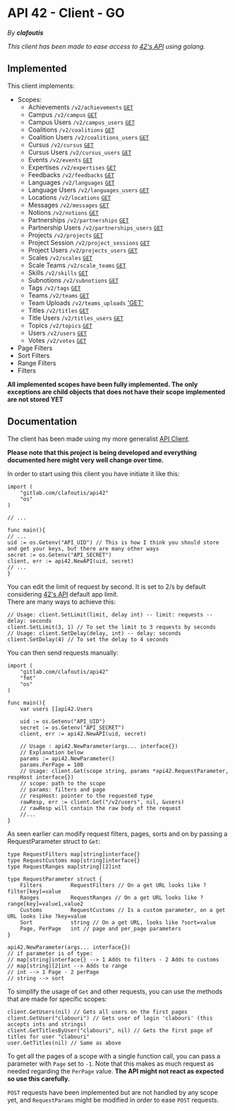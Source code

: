 # API 42 - Client - GO

_By **clafoutis**_

_This client has been made to ease access to [42's API](https://api.intra.42.fr/apidoc) using golang._

## Implemented

This client implements:
* Scopes:
	* Achievements `/v2/achievements` [`GET`](https://api.intra.42.fr/apidoc/2.0/achievements/index.html)
	* Campus `/v2/campus` [`GET`](https://api.intra.42.fr/apidoc/2.0/campus/index.html)
	* Campus Users `/v2/campus_users` [`GET`](https://api.intra.42.fr/apidoc/2.0/campus_users/index.html)
	* Coalitions `/v2/coalitions` [`GET`](https://api.intra.42.fr/apidoc/2.0/coalitions/index.html)
	* Coalition Users `/v2/coalitions_users` [`GET`](https://api.intra.42.fr/apidoc/2.0/coalitons_users/index.html)
	* Cursus `/v2/cursus` [`GET`](https://api.intra.42.fr/apidoc/2.0/cursus/index.html)
	* Cursus Users `/v2/cursus_users` [`GET`](https://api.intra.42.fr/apidoc/2.0/cursus_users/index.html)
	* Events `/v2/events` [`GET`](https://api.intra.42.fr/apidoc/2.0/events/index.html)
	* Expertises `/v2/expertises` [`GET`](https://api.intra.42.fr/apidoc/2.0/expertises/index.html)
	* Feedbacks `/v2/feedbacks` [`GET`](https://api.intra.42.fr/apidoc/2.0/feedbacks/index.html)
	* Languages `/v2/languages` [`GET`](https://api.intra.42.fr/apidoc/2.0/languages/index.html)
	* Language Users `/v2/languages_users` [`GET`](https://api.intra.42.fr/apidoc/2.0/languages_users/index.html)
	* Locations `/v2/locations` [`GET`](https://api.intra.42.fr/apidoc/2.0/locations/index.html)
	* Messages `/v2/messages` [`GET`](https://api.intra.42.fr/apidoc/2.0/messages/index.html)
	* Notions `/v2/notions` [`GET`](https://api.intra.42.fr/apidoc/2.0/notions/index.html)
	* Partnerships `/v2/partnerships` [`GET`](https://api.intra.42.fr/apidoc/2.0/partnerships/index.html)
	* Partnership Users `/v2/partnerships_users` [`GET`](https://api.intra.42.fr/apidoc/2.0/partnerships_users/index.html)
	* Projects `/v2/projects` [`GET`](https://api.intra.42.fr/apidoc/2.0/projects/index.html)
	* Project Session `/v2/project_sessions` [`GET`](https://api.intra.42.fr/apidoc/2.0/project_sessions/index.html)
	* Project Users `/v2/projects_users` [`GET`](https://api.intra.42.fr/apidoc/2.0/projects_users/index.html)
	* Scales `/v2/scales` [`GET`](https://api.intra.42.fr/apidoc/2.0/scales/index.html)
	* Scale Teams `/v2/scale_teams` [`GET`](https://api.intra.42.fr/apidoc/2.0/scale_teams/index.html)
	* Skills `/v2/skills` [`GET`](https://api.intra.42.fr/apidoc/2.0/skills/index.html)
	* Subnotions `/v2/subnotions` [`GET`](https://api.intra.42.fr/apidoc/2.0/subnotions/index.html)
	* Tags `/v2/tags` [`GET`](https://api.intra.42.fr/apidoc/2.0/tags/index.html)
	* Teams `/v2/teams` [`GET`](https://api.intra.42.fr/apidoc/2.0/teams/index.html)
	* Team Uploads `/v2/teams_uploads` ['GET'](https://api.intra.42.fr/apidoc/2.0/teams_uploads/index.html)
	* Titles `/v2/titles` [`GET`](https://api.intra.42.fr/apidoc/2.0/titles/index.html)
	* Title Users `/v2/titles_users` [`GET`](https://api.intra.42.fr/apidoc/2.0/titles_users/index.html)
	* Topics `/v2/topics` [`GET`](https://api.intra.42.fr/apidoc/2.0/topics/index.html)
	* Users `/v2/users` [`GET`](https://api.intra.42.fr/apidoc/2.0/users/index.html)
	* Votes `/v2/votes` [`GET`](https://api.intra.42.fr/apidoc/2.0/votes/index.html)
* Page Filters
* Sort Filters
* Range Filters
* Filters

__All implemented scopes have been fully implemented. The only exceptions are child objects that does not have their scope implemented are not stored YET__

## Documentation

The client has been made using my more generalist [API Client](api).

__Please note that this project is being developed and everything documented here might very well change over time.__

In order to start using this client you have initiate it like this:
```golang
import (
	"gitlab.com/clafoutis/api42"
	"os"
)

// ...

func main(){
// ...
uid := os.Getenv("API_UID") // This is how I think you should store and get your keys, but there are many other ways
secret := os.Getenv("API_SECRET")
client, err := api42.NewAPI(uid, secret)
// ...
}
```

You can edit the limit of request by second. It is set to 2/s by default considering [42's API](https://api.intra.42.fr/apidoc) default app limit.  
There are many ways to achieve this:
```golang
// Usage: client.SetLimit(limit, delay int) -- limit: requests -- delay: seconds
client.SetLimit(3, 1) // To set the limit to 3 requests by seconds
// Usage: client.SetDelay(delay, int) -- delay: seconds
client.SetDelay(4) // To set the delay to 4 seconds
```

You can then send requests manually:
```golang
import (
	"gitlab.com/clafoutis/api42"
	"fmt"
	"os"
)

func main(){
	var users []api42.Users

	uid := os.Getenv("API_UID")
	secret := os.Getenv("API_SECRET")
	client, err := api42.NewAPI(uid, secret)

	// Usage : api42.NewParameter(args... interface{})
	// Explanation below
	params := api42.NewParameter()
	params.PerPage = 100
	// Usage: client.Get(scope string, params *api42.RequestParameter, respHost interface{})
	// scope: path to the scope
	// params: filters and page
	// respHost: pointer to the requested type
	rawResp, err := client.Get("/v2/users", nil, &users)
	// rawResp will contain the raw body of the request
	//...
}
```

As seen earlier can modify request filters, pages, sorts and on by passing a RequestParameter struct to `Get`:

```golang
type RequestFilters map[string]interface{}
type RequestCustoms map[string]interface{}
type RequestRanges map[string][2]int

type RequestParameter struct {
	Filters			RequestFilters // On a get URL looks like ?filter[key]=value
	Ranges			RequestRanges // On a get URL looks like ?range[key]=value1,value2
	Customs			RequestCustoms // Is a custom parameter, on a get URL looks like ?key=value
	Sort			string // On a get URL, looks like ?sort=value
	Page, PerPage	int // page and per_page parameters
}

api42.NewParameter(args... interface{})
// if parameter is of type:
// map[string]interface{} --> 1 Adds to filters - 2 Adds to customs
// map[string][2]int --> Adds to range
// int --> 1 Page - 2 perPage
// string --> sort
```

To simplify the usage of `Get` and other requests, you can use the methods that are made for specific scopes:

```golang
client.GetUsers(nil) // Gets all users on the first pages
client.GetUser("clabouri") // Gets user of login 'clabouri' (this accepts ints and strings)
client.GetTitlesByUser("clabouri", nil) // Gets the first page of titles for user "clabouri"
user.GetTitles(nil) // Same as above
```

To get all the pages of a scope with a single function call, you can pass a parameter with `Page` set to `-1`. Note that this makes as much request as needed regarding the `PerPage` value. __The API might not react as expected so use this carefully.__


`POST` requests have been implemented but are not handled by any scope yet, and `RequestParams` might be modified in order to ease `POST` requests.
